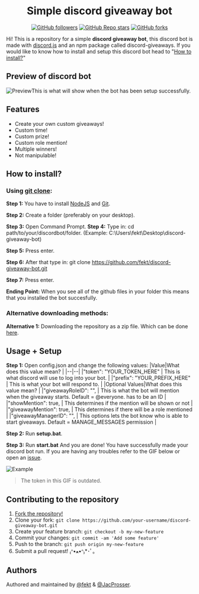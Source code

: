 <div align="center">
  <h1 align="center">Simple discord giveaway bot</h1> 

[![GitHub followers](https://img.shields.io/github/followers/fekt?style=social)](https://github.com/fekt) [![GitHub Repo stars](https://img.shields.io/github/stars/fekt/discord-giveaway-bot?style=social)](https://github.com/fekt/discord-giveaway-bot/stargazers) [![GitHub forks](https://img.shields.io/github/forks/fekt/discord-giveaway-bot?style=social)](https://github.com/fekt/discord-giveaway-bot/network/members)

</div>

Hi! This is a repository for a simple **discord giveaway bot**, this discord bot is made with [discord.js](https://discord.js.org/) and an npm package called discord-giveaways. If you would like to know how to install and setup this discord bot head to "[How to install?](#how-to-install)"

## Preview of discord bot
![Preview](https://i.imgur.com/fmj4rEi.png)This is what will show when the bot has been setup successfully.

## Features
* Create your own custom giveaways!
* Custom time!
* Custom prize!
* Custom role mention!
* Multiple winners!
* Not manipulable!

## How to install?

### Using [git clone](https://git-scm.com/docs/git-clone):
**Step 1:** You have to install [NodeJS](https://nodejs.org/en/download/) and [Git](https://git-scm.com/downloads).

**Step 2:** Create a folder (preferably on your desktop).

**Step 3:** Open Command Prompt.
**Step 4:** Type in: cd path/to/your/discordbot/folder. (Example: C:\Users\fekt\Desktop\discord-giveaway-bot)

**Step 5:** Press enter.

**Step 6:** After that type in: git clone https://github.com/fekt/discord-giveaway-bot.git

**Step 7:** Press enter.

**Ending Point:** When you see all of the github files in your folder this means that you installed the bot succesfully.

### Alternative downloading methods:
**Alternative 1:** Downloading the repository as a zip file. Which can be done [here](https://github.com/fekt/discord-giveaway-bot/archive/refs/heads/master.zip).

## Usage + Setup

**Step 1:** Open config.json and change the following values:
|Value|What does this value mean?  |
|--|--|
|"token": "YOUR_TOKEN_HERE" | This is what discord will use to log into your bot.  |
|"prefix": "YOUR_PREFIX_HERE" | This is what your bot will respond to.  |
|Optional Values|What does this value mean?  |
|"giveawayRoleID": "", | This is what the bot will mention when the giveaway starts. Default = @everyone. has to be an ID  |
|"showMention": true, | This determines if the mention will be shown or not  |
|"giveawayMention": true, | This determines if there will be a role mentioned  |
|"giveawayManagerID": "", | This options lets the bot know who is able to start giveaways. Default = MANAGE_MESSAGES permission  |

**Step 2:** Run **setup.bat**.

**Step 3:** Run **start.bat**
And you are done! You have successfully made your discord bot run. If you are having any troubles refer to the GIF below or open an [issue](https://github.com/fekt/discord-giveaway-bot/issues/new).

![Example](https://user-images.githubusercontent.com/48368615/120048766-de352780-c00f-11eb-882e-b69e45e96c64.gif)
> The token in this GIF is outdated.



## Contributing to the repository

1. [Fork the repository!](https://github.com/fekt/discord-giveaway-bot/fork)
2. Clone your fork: `git clone https://github.com/your-username/discord-giveaway-bot.git`
3. Create your feature branch: `git checkout -b my-new-feature`
4. Commit your changes: `git commit -am 'Add some feature'`
5. Push to the branch: `git push origin my-new-feature`
6. Submit a pull request! ₍ᐢ•ﻌ•ᐢ₎*･ﾟ｡

## Authors

Authored and maintained by [@fekt](https://github.com/fekt) & [@JacProsser](https://github.com/JacProsser).
